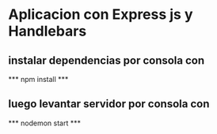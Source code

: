 # Aplicacion con Express js y Handlebars
## instalar dependencias por consola con 
*** npm install *** 

## luego levantar servidor por consola con 
*** nodemon start ***